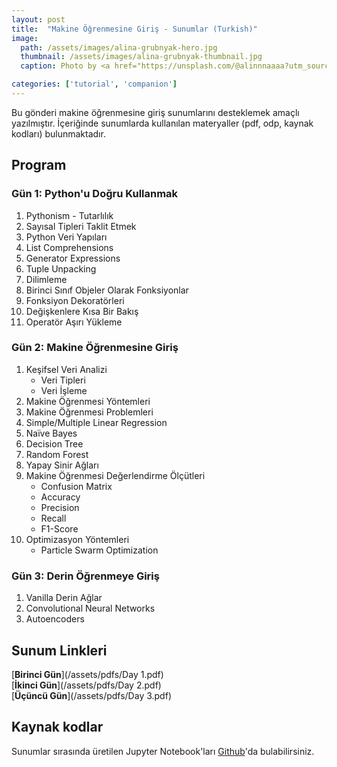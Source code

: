 ```yaml
---
layout: post
title:  "Makine Öğrenmesine Giriş - Sunumlar (Turkish)"
image:
  path: /assets/images/alina-grubnyak-hero.jpg
  thumbnail: /assets/images/alina-grubnyak-thumbnail.jpg
  caption: Photo by <a href="https://unsplash.com/@alinnnaaaa?utm_source=unsplash&utm_medium=referral&utm_content=creditCopyText">Alina Grubnyak</a> on <a href="https://unsplash.com/s/photos/neural-network?utm_source=unsplash&utm_medium=referral&utm_content=creditCopyText">Unsplash</a>

categories: ['tutorial', 'companion']
---
```


Bu gönderi makine öğrenmesine giriş sunumlarını desteklemek amaçlı yazılmıştır. İçeriğinde sunumlarda kullanılan materyaller (pdf, odp, kaynak kodları) bulunmaktadır.

## Program
### Gün 1: Python'u Doğru Kullanmak
1. Pythonism - Tutarlılık
2. Sayısal Tipleri Taklit Etmek
3. Python Veri Yapıları
4. List Comprehensions
5. Generator Expressions
6. Tuple Unpacking
7. Dilimleme
8. Birinci Sınıf Objeler Olarak Fonksiyonlar
9. Fonksiyon Dekoratörleri
10. Değişkenlere Kısa Bir Bakış
11. Operatör Aşırı Yükleme

### Gün 2: Makine Öğrenmesine Giriş
1. Keşifsel Veri Analizi
    * Veri Tipleri
    * Veri İşleme
2. Makine Öğrenmesi Yöntemleri
3. Makine Öğrenmesi Problemleri
4. Simple/Multiple Linear Regression
5. Naïve Bayes
6. Decision Tree
7. Random Forest
8. Yapay Sinir Ağları
9. Makine Öğrenmesi Değerlendirme Ölçütleri
    * Confusion Matrix
    * Accuracy
    * Precision
    * Recall
    * F1-Score
10. Optimizasyon Yöntemleri
    * Particle Swarm Optimization

### Gün 3: Derin Öğrenmeye Giriş
1. Vanilla Derin Ağlar
2. Convolutional Neural Networks
3. Autoencoders

## Sunum Linkleri
[**Birinci Gün**](/assets/pdfs/Day 1.pdf)  
[**İkinci Gün**](/assets/pdfs/Day 2.pdf)  
[**Üçüncü Gün**](/assets/pdfs/Day 3.pdf)

## Kaynak kodlar
Sunumlar sırasında üretilen Jupyter Notebook'ları [Github](https://github.com/tustunkok/tbd-demos)'da bulabilirsiniz.
